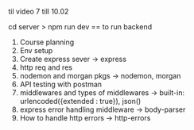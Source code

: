 
til video 7 till 10.02

cd server > npm run dev == to run backend

 




1. Course planning
2. Env setup
3. Create express sever -> express
4. http req and res
5. nodemon and morgan pkgs -> nodemon, morgan
6. API testing with postman
7. middlewares and types of middlewares -> built-in: urlencoded({extended : true}), json()
8. express error handling middleware -> body-parser
9. How to handle http errors -> http-errors









